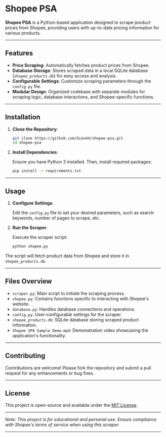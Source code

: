 # Shopee PSA

**Shopee PSA** is a Python-based application designed to scrape product prices from Shopee, providing users with up-to-date pricing information for various products.

---

## Features

* **Price Scraping**: Automatically fetches product prices from Shopee.
* **Database Storage**: Stores scraped data in a local SQLite database (`shopee_products.db`) for easy access and analysis.
* **Configurable Settings**: Customize scraping parameters through the `config.py` file.
* **Modular Design**: Organized codebase with separate modules for scraping logic, database interactions, and Shopee-specific functions.

---

## Installation

1. **Clone the Repository**:

   ```bash
   git clone https://github.com/Gian44/shopee-psa.git
   cd shopee-psa
   ```



2. **Install Dependencies**:

   Ensure you have Python 3 installed. Then, install required packages:

   ```bash
   pip install -r requirements.txt
   ```



---

## Usage

1. **Configure Settings**:

   Edit the `config.py` file to set your desired parameters, such as search keywords, number of pages to scrape, etc.

2. **Run the Scraper**:

   Execute the scraper script:

   ```bash
   python shopee.py
   ```



The script will fetch product data from Shopee and store it in `shopee_products.db`.

---

## Files Overview

* `scraper.py`: Main script to initiate the scraping process.
* `shopee.py`: Contains functions specific to interacting with Shopee's website.
* `database.py`: Handles database connections and operations.
* `config.py`: User-configurable settings for the scraper.
* `shopee_products.db`: SQLite database storing scraped product information.
* `Shopee SPA Sample Demo.mp4`: Demonstration video showcasing the application's functionality.

---

## Contributing

Contributions are welcome! Please fork the repository and submit a pull request for any enhancements or bug fixes.

---

## License

This project is open-source and available under the [MIT License](LICENSE).

---

*Note: This project is for educational and personal use. Ensure compliance with Shopee's terms of service when using this scraper.*

---

